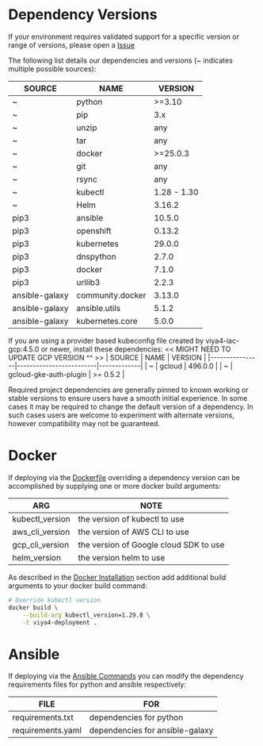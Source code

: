 # Dependency Versions

If your environment requires validated support for a specific version or range of versions, please open a [Issue](https://github.com/sassoftware/viya4-deployment/issues)

The following list details our dependencies and versions (~ indicates multiple possible sources):

| SOURCE         | NAME             | VERSION      |
|----------------|------------------|--------------|
| ~              | python           | >=3.10       |
| ~              | pip              | 3.x          |
| ~              | unzip            | any          |
| ~              | tar              | any          |
| ~              | docker           | >=25.0.3     |
| ~              | git              | any          |
| ~              | rsync            | any          |
| ~              | kubectl          | 1.28 - 1.30  |
| ~              | Helm             | 3.16.2       |
| pip3           | ansible          | 10.5.0       |
| pip3           | openshift        | 0.13.2       |
| pip3           | kubernetes       | 29.0.0       |
| pip3           | dnspython        | 2.7.0        |
| pip3           | docker           | 7.1.0        |
| pip3           | urllib3          | 2.2.3        |
| ansible-galaxy | community.docker | 3.13.0       |
| ansible-galaxy | ansible.utils    | 5.1.2        |
| ansible-galaxy | kubernetes.core  | 5.0.0        |

If you are using a provider based kubeconfig file created by viya4-iac-gcp:4.5.0 or newer, install these dependencies:
<< MIGHT NEED TO UPDATE GCP VERSION ^^ >>
| SOURCE         | NAME                    | VERSION     |
|----------------|-------------------------|-------------|
| ~              | gcloud                  | 496.0.0     |
| ~              | gcloud-gke-auth-plugin  | >= 0.5.2    |

Required project dependencies are generally pinned to known working or stable versions to ensure users have a smooth initial experience. In some cases it may be required to change the default version of a dependency. In such cases users are welcome to experiment with alternate versions, however compatibility may not be guaranteed.

# Docker

If deploying via the [Dockerfile](../../Dockerfile) overriding a dependency version can be accomplished by supplying one or more docker build arguments:

| ARG             | NOTE                                   |
|-----------------|----------------------------------------|
| kubectl_version | the version of kubectl to use          |
| aws_cli_version | the version of AWS CLI to use          |
| gcp_cli_version | the version of Google cloud SDK to use |
| helm_version    | the version helm to use                |

As described in the [Docker Installation](./DockerUsage.md) section add additional build arguments to your docker build command:

```bash
# Override kubectl version
docker build \
	--build-arg kubectl_version=1.29.8 \
	-t viya4-deployment .
```

# Ansible

If deploying via the [Ansible Commands](./AnsibleUsage.md) you can modify the dependency requirements files for python and ansible respectively:

| FILE              | FOR                             |
|-------------------|---------------------------------|
| requirements.txt  | dependencies for python         |
| requirements.yaml | dependencies for ansible-galaxy |
